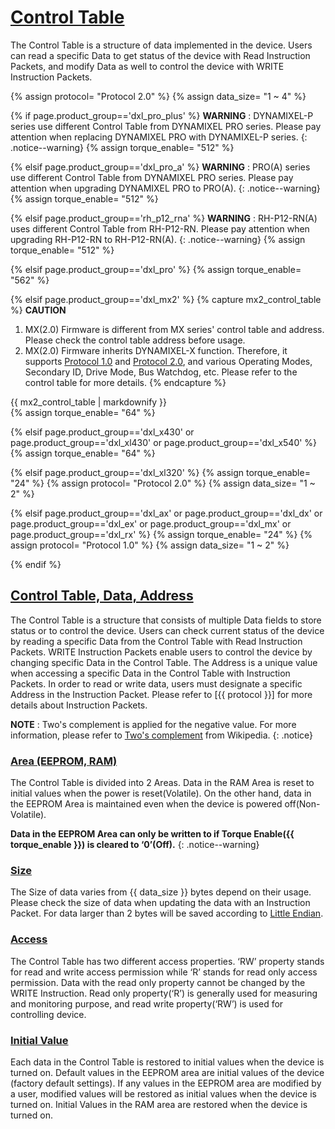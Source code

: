# [Control Table](#control-table)
The Control Table is a structure of data implemented in the device. Users can read a specific Data to get status of the device with Read Instruction Packets, and modify Data as well to control the device with WRITE Instruction Packets.

{% assign protocol= "Protocol 2.0" %}
{% assign data_size= "1 ~ 4" %}

{% if page.product_group=='dxl_pro_plus' %}
**WARNING** : DYNAMIXEL-P series use different Control Table from DYNAMIXEL PRO series. Please pay attention when replacing DYNAMIXEL PRO with DYNAMIXEL-P series.
{: .notice--warning}
{% assign torque_enable= "512" %}

{% elsif page.product_group=='dxl_pro_a' %}
**WARNING** : PRO(A) series use different Control Table from DYNAMIXEL PRO series. Please pay attention when upgrading DYNAMIXEL PRO to PRO(A).
{: .notice--warning}
{% assign torque_enable= "512" %}

{% elsif page.product_group=='rh_p12_rna' %}
**WARNING** : RH-P12-RN(A) uses different Control Table from RH-P12-RN. Please pay attention when upgrading RH-P12-RN to RH-P12-RN(A).
{: .notice--warning}
{% assign torque_enable= "512" %}

{% elsif page.product_group=='dxl_pro' %}
{% assign torque_enable= "562" %}

{% elsif page.product_group=='dxl_mx2' %}
{% capture mx2_control_table %}
**CAUTION**
1. MX(2.0) Firmware is different from MX series' control table and address. Please check the control table address before usage.
2. MX(2.0) Firmware inherits DYNAMIXEL-X function. Therefore, it supports [Protocol 1.0](/docs/en/dxl/protocol1/) and [Protocol 2.0](/docs/en/dxl/protocol2/), and various Operating Modes, Secondary ID, Drive Mode, Bus Watchdog, etc. Please refer to the control table for more details.
{% endcapture %}

<div class="notice--warning">{{ mx2_control_table | markdownify }}</div>
{% assign torque_enable= "64" %}

{% elsif page.product_group=='dxl_x430' or page.product_group=='dxl_xl430' or page.product_group=='dxl_x540' %}
{% assign torque_enable= "64" %}

{% elsif page.product_group=='dxl_xl320' %}
{% assign torque_enable= "24" %}
{% assign protocol= "Protocol 2.0" %}
{% assign data_size= "1 ~ 2" %}

{% elsif page.product_group=='dxl_ax' or page.product_group=='dxl_dx' or page.product_group=='dxl_ex' or page.product_group=='dxl_mx' or page.product_group=='dxl_rx' %}
{% assign torque_enable= "24" %}
{% assign protocol= "Protocol 1.0" %}
{% assign data_size= "1 ~ 2" %}

{% endif %}

## [Control Table, Data, Address](#control-table-data-address)
The Control Table is a structure that consists of multiple Data fields to store status or to control the device. Users can check current status of the device by reading a specific Data from the Control Table with Read Instruction Packets. WRITE Instruction Packets enable users to control the device by changing specific Data in the Control Table. The Address is a unique value when accessing a specific Data in the Control Table with Instruction Packets. In order to read or write data, users must designate a specific Address in the Instruction Packet. Please refer to [{{ protocol }}] for more details about Instruction Packets.

**NOTE** : Two's complement is applied for the negative value. For more information, please refer to [Two's complement] from Wikipedia.
{: .notice}

### [Area (EEPROM, RAM)](#area-eeprom-ram)
The Control Table is divided into 2 Areas. Data in the RAM Area is reset to initial values when the power is reset(Volatile). On the other hand, data in the EEPROM Area is maintained even when the device is powered off(Non-Volatile).  

**Data in the EEPROM Area can only be written to if Torque Enable({{ torque_enable }}) is cleared to ‘0’(Off).**
{: .notice--warning}

### [Size](#size)
The Size of data varies from {{ data_size }} bytes depend on their usage. Please check the size of data when updating the data with an Instruction Packet. For data larger than 2 bytes will be saved according to [Little Endian].

### [Access](#access)
The Control Table has two different access properties. ‘RW’ property stands for read and write access permission while ‘R’ stands for read only access permission. Data with the read only property cannot be changed by the WRITE Instruction. Read only property(‘R’) is generally used for measuring and monitoring purpose, and read write property(‘RW’) is used for controlling device.

### [Initial Value](#initial-value)
Each data in the Control Table is restored to initial values when the device is turned on. Default values in the EEPROM area are initial values of the device (factory default settings). If any values in the EEPROM area are modified by a user, modified values will be restored as initial values when the device is turned on. Initial Values in the RAM area are restored when the device is turned on.

[Protocol 1.0]: /docs/en/dxl/protocol1/
[Protocol 2.0]: /docs/en/dxl/protocol2/
[Two's complement]: https://en.wikipedia.org/wiki/Two%27s_complement
[Little Endian]: https://en.wikipedia.org/wiki/Endianness#Little

